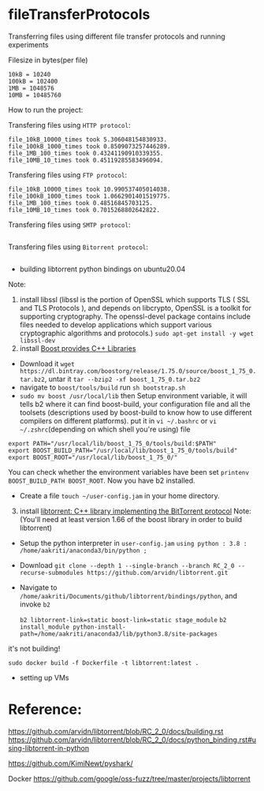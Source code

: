 # fileTransferProtocols
Transferring files using different file transfer protocols and running experiments

Filesize in bytes(per file)
```
10kB = 10240
100kB = 102400
1MB = 1048576
10MB = 10485760
```
How to run the project:

Transfering files using `HTTP protocol`:
```shell
file_10kB_10000_times took 5.306048154830933.
file_100kB_1000_times took 0.8509073257446289.
file_1MB_100_times took 0.43241190910339355.
file_10MB_10_times took 0.45119285583496094.
```

Transfering files using `FTP protocol`:
```shell
file_10kB_10000_times took 10.990537405014038.
file_100kB_1000_times took 1.0662901401519775.
file_1MB_100_times took 0.48516845703125.
file_10MB_10_times took 0.7015268802642822.
```

Transfering files using `SMTP protocol`:
```shell

```

Transfering files using `Bitorrent protocol`:
```shell

```


- building libtorrent python bindings on ubuntu20.04
    
Note:
1. install libssl
(libssl is the portion of OpenSSL which supports TLS ( SSL and TLS Protocols ), and depends on libcrypto, 
OpenSSL is a toolkit for supporting cryptography. The openssl-devel package contains include files needed 
to develop applications which support various cryptographic algorithms and protocols.)
`sudo apt-get install -y wget libssl-dev`
2. install [Boost provides C++ Libraries](https://github.com/boostorg/boost)
- Download it `wget https://dl.bintray.com/boostorg/release/1.75.0/source/boost_1_75_0.tar.bz2`, untar it `tar --bzip2 -xf boost_1_75_0.tar.bz2`
- navigate to `boost/tools/build` run `sh bootstrap.sh` 
- `sudo mv boost /usr/local/lib` then Setup environment variable, it will tells b2 where it can find boost-build, your configuration file and all the toolsets (descriptions used by boost-build to know how to use different compilers on different platforms).
put it in `vi ~/.bashrc` or `vi ~/.zshrc`(depending on which shell you're using) file
```shell
export PATH="/usr/local/lib/boost_1_75_0/tools/build:$PATH"
export BOOST_BUILD_PATH="/usr/local/lib/boost_1_75_0/tools/build"
export BOOST_ROOT="/usr/local/lib/boost_1_75_0/"

```
You can check whether the environment variables have been set `printenv BOOST_BUILD_PATH BOOST_ROOT`. Now you have b2 installed.
- Create a file `touch ~/user-config.jam` in your home directory.   

3. install [libtorrent: C++ library implementing the BitTorrent protocol](https://github.com/arvidn/libtorrent)
Note:(You'll need at least version 1.66 of the boost library in order to build libtorrent)
- Setup the python interpreter in `user-config.jam`
   `using python : 3.8 : /home/aakriti/anaconda3/bin/python ;`
- Download `git clone --depth 1 --single-branch --branch RC_2_0 --recurse-submodules https://github.com/arvidn/libtorrent.git`
- Navigate to `/home/aakriti/Documents/github/libtorrent/bindings/python`, and invoke `b2`
  
  `b2 libtorrent-link=static boost-link=static stage_module`
  `b2 install_module python-install-path=/home/aakriti/anaconda3/lib/python3.8/site-packages`
   
it's not building!


```shell
sudo docker build -f Dockerfile -t libtorrent:latest .

```


- setting up VMs


# Reference:
https://github.com/arvidn/libtorrent/blob/RC_2_0/docs/building.rst
https://github.com/arvidn/libtorrent/blob/RC_2_0/docs/python_binding.rst#using-libtorrent-in-python

https://github.com/KimiNewt/pyshark/

Docker
https://github.com/google/oss-fuzz/tree/master/projects/libtorrent
